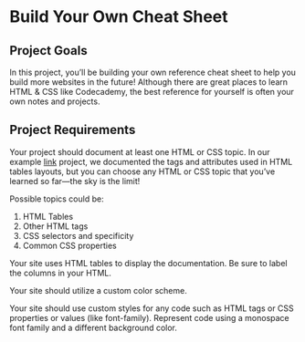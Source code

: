 Build Your Own Cheat Sheet
=======

Project Goals
-------
In this project, you’ll be building your own reference cheat sheet to help you build more websites in the future! Although there are great places to learn HTML & CSS like Codecademy, the best reference for yourself is often your own notes and projects.

Project Requirements 
-------
Your project should document at least one HTML or CSS topic. In our example [link](https://content.codecademy.com/PRO/independent-practice-projects/html-css-cheat-sheet/example/index.html?_gl=1*ksphpn*_ga*OTU0OTAzMjUxNy4xNjY5MTA2MjMw*_ga_3LRZM6TM9L*MTY3MzQ0MzU1MS41NC4xLjE2NzM0NDM1ODYuMC4wLjA.) project, we documented the tags and attributes used in HTML tables layouts, but you can choose any HTML or CSS topic that you’ve learned so far—the sky is the limit!

Possible topics could be:

1. HTML Tables
2. Other HTML tags
3. CSS selectors and specificity
4. Common CSS properties

Your site uses HTML tables to display the documentation. Be sure to label the columns in your HTML.

Your site should utilize a custom color scheme.


Your site should use custom styles for any code such as HTML tags or CSS properties or values (like font-family). Represent code using a monospace font family and a different background color.

